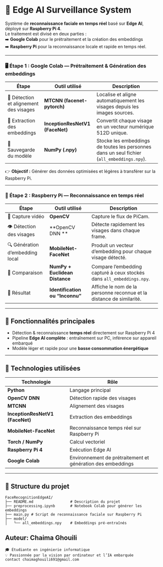 # 🧠 Edge AI Surveillance System

Système de **reconnaissance faciale en temps réel** basé sur **Edge AI**, déployé sur **Raspberry Pi 4**.  
Le traitement est divisé en deux parties :  
➡️ **Google Colab** pour le prétraitement et la création des embeddings  
➡️ **Raspberry Pi** pour la reconnaissance locale et rapide en temps réel.

---


### 🖥️ Étape 1 :   Google Colab — Prétraitement & Génération des embeddings

| Étape | Outil utilisé | Description |
|-------|----------------|-------------|
| 📸 Détection et alignement des visages | **MTCNN (facenet-pytorch)** | Localise et aligne automatiquement les visages depuis les images sources. |
| 🧠 Extraction des embeddings | **InceptionResNetV1 (FaceNet)** | Convertit chaque visage en un vecteur numérique 512D unique. |
| 💾 Sauvegarde du modèle | **NumPy (.npy)** | Stocke les embeddings de toutes les personnes dans un seul fichier (`all_embeddings.npy`). |

👉 **Objectif :** Générer des données optimisées et légères à transférer sur la Raspberry Pi.

---

### 🍓 Étape 2 : Raspberry Pi — Reconnaissance en temps réel

| Étape | Outil utilisé | Description |
|-------|----------------|-------------|
| 🎥 Capture vidéo | **OpenCV** | Capture le flux de  PiCam. |
| 👁️ Détection des visages | **OpenCV DNN ** | Détecte rapidement les visages dans chaque frame. |
| 🔍 Génération d’embedding local | **MobileNet-FaceNet** | Produit un vecteur d’embedding pour chaque visage détecté. |
| 🤝 Comparaison | **NumPy + Euclidean Distance** | Compare l’embedding capturé à ceux stockés dans `all_embeddings.npy`. |
| 🧩 Résultat | **Identification ou “Inconnu”** | Affiche le nom de la personne reconnue et la distance de similarité. |

---

## 🚀 Fonctionnalités principales

- Détection & reconnaissance **temps réel** directement sur Raspberry Pi 4  
- Pipeline **Edge AI complète** : entraînement sur PC, inférence sur appareil embarqué  
- Modèle léger et rapide pour une **basse consommation énergétique**  

---

## 🧰 Technologies utilisées

| Technologie | Rôle |
|--------------|------|
| **Python** | Langage principal |
| **OpenCV DNN** | Détection rapide des visages |
| **MTCNN** | Alignement des visages |
| **InceptionResNetV1 (FaceNet)** | Extraction des embeddings |
| **MobileNet-FaceNet** | Reconnaissance temps réel sur Raspberry Pi |
| **Torch / NumPy** | Calcul vectoriel |
| **Raspberry Pi 4** | Exécution Edge AI |
| **Google Colab** | Environnement de prétraitement et génération des embeddings |

---

## 📁 Structure du projet
```text
FaceRecognitionEdgeAI/
├── README.md                 # Description du projet
├── preprocessing.ipynb       # Notebook Colab pour générer les embeddings
├── main.py # Script de reconnaissance faciale sur Raspberry Pi
├── model/
│   └── all_embeddings.npy    # Embeddings pré-entraînés
```
## Auteur: **Chaima Ghouili**
```text
🎓 Étudiante en ingénierie informatique
💡 Passionnée par la vision par ordinateur et l’IA embarquée
contact chaimaghouili691@gmail.com


